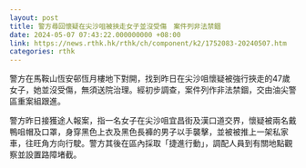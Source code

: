 ```yaml
---
layout: post
title: 警方尋回懷疑在尖沙咀被挾走女子並沒受傷　案件列非法禁錮
date: 2024-05-07 07:43:22.000000000 +08:00
link: https://news.rthk.hk/rthk/ch/component/k2/1752083-20240507.htm
categories: rthk
---
```


警方在馬鞍山恆安邨恆月樓地下對開，找到昨日在尖沙咀懷疑被強行挾走的47歲女子，她並沒受傷，無須送院治理。經初步調查，案件列作非法禁錮，交由油尖警區重案組跟進。

警方昨日接獲途人報案，指一名女子在尖沙咀宜昌街及漢口道交界，懷疑被兩名戴鴨咀帽及口罩，身穿黑色上衣及黑色長褲的男子以手襲擊，並被被推上一架私家車，往旺角方向行駛。警方其後在區內採取「捷進行動」，調配人員到有關地點觀察並設置路障堵截。
